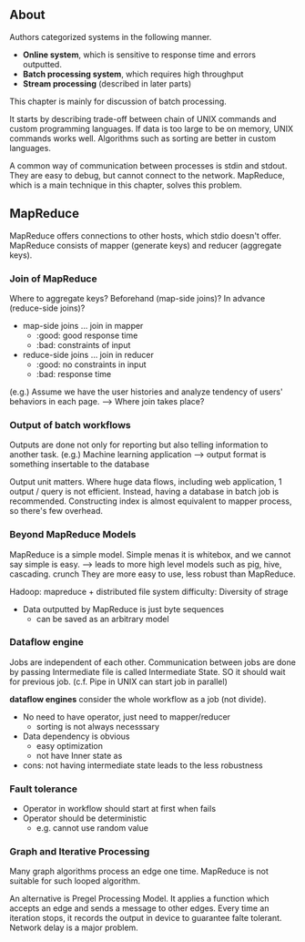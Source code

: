 ## About

Authors categorized systems in the following manner.

- **Online system**, which is sensitive to response time and errors outputted.
- **Batch processing system**, which requires high throughput
- **Stream processing** (described in later parts)

This chapter is mainly for discussion of batch processing.

It starts by describing trade-off between chain of UNIX commands and custom programming languages.
If data is too large to be on memory, UNIX commands works well.
Algorithms such as sorting are better in custom languages.

A common way of communication between processes is stdin and stdout.
They are easy to debug, but cannot connect to the network.
MapReduce, which is a main technique in this chapter, solves this problem.


## MapReduce
MapReduce offers connections to other hosts, which stdio doesn't offer.
MapReduce consists of mapper (generate keys) and reducer (aggregate keys).

### Join of MapReduce
Where to aggregate keys? Beforehand (map-side joins)? In advance (reduce-side joins)?

- map-side joins … join in mapper
    * :good: good response time
    * :bad: constraints of input
- reduce-side joins … join in reducer
    * :good: no constraints in input
    * :bad: response time

(e.g.) Assume we have the user histories and analyze tendency of users' behaviors in each page.
—> Where join takes place?


### Output of batch workflows

Outputs are done not only for reporting but also telling information to another task.
(e.g.) Machine learning application —> output format is something insertable to the database

Output unit matters. Where huge data flows, including web application, 1 output / query is not efficient.
Instead, having a database in batch job is recommended.
Constructing index is almost equivalent to mapper process, so there's few overhead.

 
### Beyond MapReduce Models

MapReduce is a simple model.
Simple menas it is whitebox, and we cannot say simple is easy.
—> leads to more high level models such as pig, hive, cascading. crunch
They are more easy to use, less robust than MapReduce.

Hadoop: mapreduce + distributed file system
difficulty: Diversity of strage

- Data outputted by MapReduce is just byte sequences
  - can be saved as an arbitrary model


### Dataflow engine
Jobs are independent of each other.
Communication between jobs are done by passing Intermediate file is called Intermediate State.
SO it should wait for previous job.
(c.f. Pipe in UNIX can start job in parallel)

**dataflow engines** consider the whole workflow as a job (not divide).
- No need to have operator, just need to mapper/reducer
    * sorting is not always necesssary
- Data dependency is obvious
    * easy optimization
    * not have Inner state as 
- cons: not having intermediate state leads to the less robustness


### Fault tolerance
* Operator in workflow should start at first when fails
* Operator should be deterministic
    * e.g. cannot use random value


### Graph and Iterative Processing
Many graph algorithms process an edge one time.
MapReduce is not suitable for such looped algorithm.

An alternative is Pregel Processing Model.
It applies a function which accepts an edge and sends a message to other edges.
Every time an iteration stops, it records the output in device to guarantee falte tolerant.
Network delay is a major problem.

